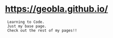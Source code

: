 # https://geobla.github.io/
```
 Learning to Code.
 Just my base page.
 Check out the rest of my pages!!

 ```
